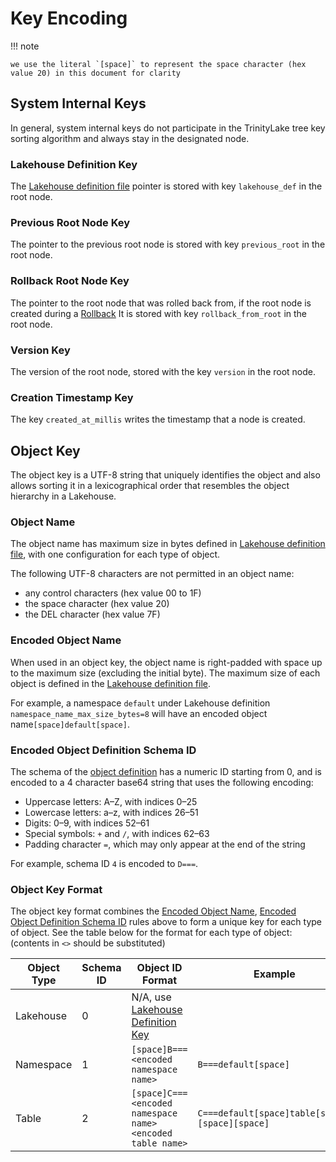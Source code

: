 # Key Encoding

!!! note

    we use the literal `[space]` to represent the space character (hex value 20) in this document for clarity

## System Internal Keys

In general, system internal keys do not participate in the TrinityLake tree key sorting algorithm and always stay in 
the designated node.

### Lakehouse Definition Key

The [Lakehouse definition file](./lakehouse.md) pointer is stored with key `lakehouse_def` in the root node.

### Previous Root Node Key

The pointer to the previous root node is stored with key `previous_root` in the root node.

### Rollback Root Node Key

The pointer to the root node that was rolled back from, if the root node is created during a [Rollback](./storage-transaction#rollback-committed-version)
It is stored with key `rollback_from_root` in the root node.

### Version Key

The version of the root node, stored with the key `version` in the root node.

### Creation Timestamp Key

The key `created_at_millis` writes the timestamp that a node is created.

## Object Key

The object key is a UTF-8 string that uniquely identifies the object and also allows sorting it in a 
lexicographical order that resembles the object hierarchy in a Lakehouse.

### Object Name

The object name has maximum size in bytes defined in [Lakehouse definition file](./lakehouse.md), 
with one configuration for each type of object.

The following UTF-8 characters are not permitted in an object name:

- any control characters (hex value 00 to 1F)
- the space character (hex value 20)
- the DEL character (hex value 7F)

### Encoded Object Name

When used in an object key, the object name is right-padded with space up to the maximum size 
(excluding the initial byte). The maximum size of each object is defined in the [Lakehouse definition file](./lakehouse.md).

For example, a namespace `default` under Lakehouse definition 
`namespace_name_max_size_bytes=8` will have an encoded object name`[space]default[space]`.

### Encoded Object Definition Schema ID

The schema of the [object definition](./object-definition-file.md) has a numeric ID starting from 0, 
and is encoded to a 4 character base64 string that uses the following encoding:

- Uppercase letters: A–Z, with indices 0–25
- Lowercase letters: a–z, with indices 26–51
- Digits: 0–9, with indices 52–61
- Special symbols: `+` and `/`, with indices 62–63
- Padding character `=`, which may only appear at the end of the string

For example, schema ID `4` is encoded to `D===`.

### Object Key Format

The object key format combines the [Encoded Object Name](#object-name), 
[Encoded Object Definition Schema ID](#encoded-object-definition-schema-id) rules above to form a unique key 
for each type of object. See the table below for the format for each type of object: (contents in `<>` should be substituted)

| Object Type | Schema ID | Object ID Format                                               | Example                                               |
|-------------|-----------|----------------------------------------------------------------|-------------------------------------------------------|
| Lakehouse   | 0         | N/A, use [Lakehouse Definition Key](#lakehouse-definition-key) |                                                       |
| Namespace   | 1         | `[space]B===<encoded namespace name>`                          | `B===default[space]`                           |
| Table       | 2         | `[space]C===<encoded namespace name><encoded table name>`      | `C===default[space]table[space][space][space]` |
